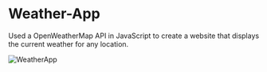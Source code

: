 # Weather-App
Used a OpenWeatherMap API in JavaScript to create a website that displays the current weather for any location.

![WeatherApp](https://user-images.githubusercontent.com/100617144/188656585-5428f39b-1b7c-433e-ac95-326b29a6e753.png)
